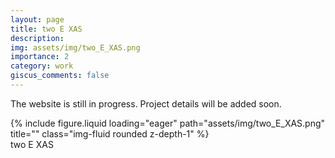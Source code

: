 ```yaml
---
layout: page
title: two E XAS
description: 
img: assets/img/two_E_XAS.png
importance: 2
category: work
giscus_comments: false
---
```


The website is still in progress. Project details will be added soon.


<div class="row">
    <div class="col-sm mt-3 mt-md-0">
        {% include figure.liquid loading="eager" path="assets/img/two_E_XAS.png" title="" class="img-fluid rounded z-depth-1" %}
    </div>
</div>
<div class="caption">
    two E XAS
</div>
